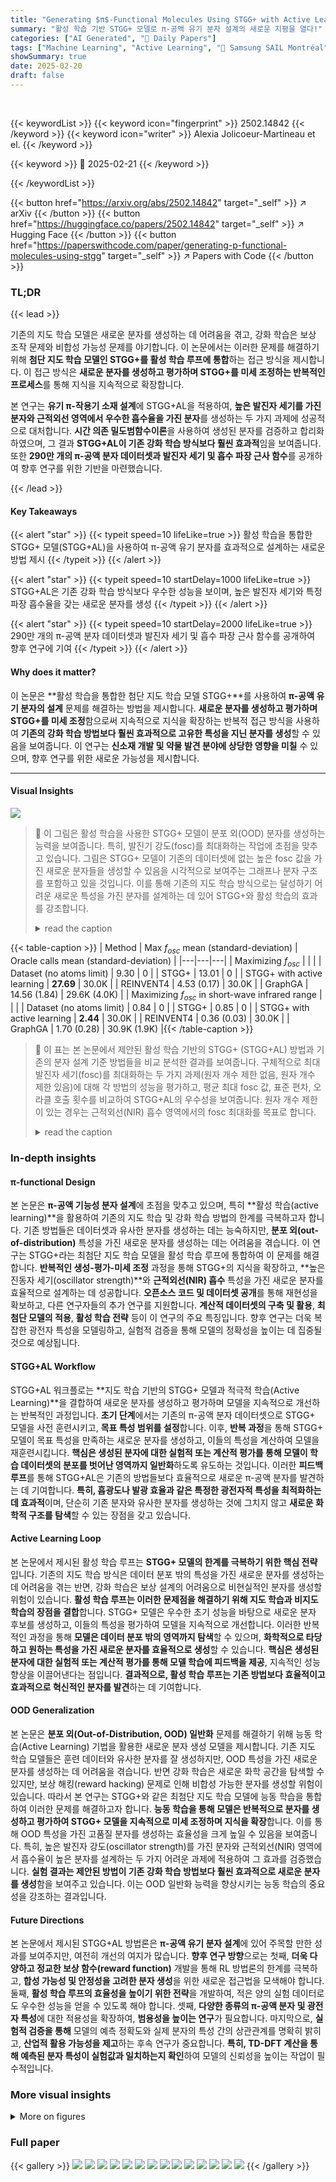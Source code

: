 ```yaml
---
title: "Generating $π$-Functional Molecules Using STGG+ with Active Learning"
summary: "활성 학습 기반 STGG+ 모델로 π-공액 유기 분자 설계의 새로운 지평을 열다!"
categories: ["AI Generated", "🤗 Daily Papers"]
tags: ["Machine Learning", "Active Learning", "🏢 Samsung SAIL Montréal",]
showSummary: true
date: 2025-02-20
draft: false
---
```


<br>

{{< keywordList >}}
{{< keyword icon="fingerprint" >}} 2502.14842 {{< /keyword >}}
{{< keyword icon="writer" >}} Alexia Jolicoeur-Martineau et el. {{< /keyword >}}
 
{{< keyword >}} 🤗 2025-02-21 {{< /keyword >}}
 
{{< /keywordList >}}

{{< button href="https://arxiv.org/abs/2502.14842" target="_self" >}}
↗ arXiv
{{< /button >}}
{{< button href="https://huggingface.co/papers/2502.14842" target="_self" >}}
↗ Hugging Face
{{< /button >}}
{{< button href="https://paperswithcode.com/paper/generating-p-functional-molecules-using-stgg" target="_self" >}}
↗ Papers with Code
{{< /button >}}




### TL;DR


{{< lead >}}

기존의 지도 학습 모델은 새로운 분자를 생성하는 데 어려움을 겪고, 강화 학습은 보상 조작 문제와 비합성 가능성 문제를 야기합니다. 이 논문에서는 이러한 문제를 해결하기 위해 **첨단 지도 학습 모델인 STGG+를 활성 학습 루프에 통합**하는 접근 방식을 제시합니다. 이 접근 방식은 **새로운 분자를 생성하고 평가하며 STGG+를 미세 조정하는 반복적인 프로세스**를 통해 지식을 지속적으로 확장합니다.



본 연구는 **유기 π-작용기 소재 설계**에 STGG+AL을 적용하여, **높은 발진자 세기를 가진 분자와 근적외선 영역에서 우수한 흡수율을 가진 분자**를 생성하는 두 가지 과제에 성공적으로 대처합니다.  **시간 의존 밀도범함수이론**을 사용하여 생성된 분자를 검증하고 합리화하였으며, 그 결과 **STGG+AL이 기존 강화 학습 방식보다 훨씬 효과적**임을 보여줍니다. 또한 **290만 개의 π-공액 분자 데이터셋과 발진자 세기 및 흡수 파장 근사 함수**를 공개하여 향후 연구를 위한 기반을 마련했습니다.

{{< /lead >}}


#### Key Takeaways

{{< alert "star" >}}
{{< typeit speed=10 lifeLike=true >}} 활성 학습을 통합한 STGG+ 모델(STGG+AL)을 사용하여 π-공액 유기 분자를 효과적으로 설계하는 새로운 방법 제시 {{< /typeit >}}
{{< /alert >}}

{{< alert "star" >}}
{{< typeit speed=10 startDelay=1000 lifeLike=true >}} STGG+AL은 기존 강화 학습 방식보다 우수한 성능을 보이며, 높은 발진자 세기와 특정 파장 흡수율을 갖는 새로운 분자를 생성 {{< /typeit >}}
{{< /alert >}}

{{< alert "star" >}}
{{< typeit speed=10 startDelay=2000 lifeLike=true >}} 290만 개의 π-공액 분자 데이터셋과 발진자 세기 및 흡수 파장 근사 함수를 공개하여 향후 연구에 기여 {{< /typeit >}}
{{< /alert >}}

#### Why does it matter?
이 논문은 **활성 학습을 통합한 첨단 지도 학습 모델 STGG+**를 사용하여 **π-공액 유기 분자의 설계** 문제를 해결하는 방법을 제시합니다.  **새로운 분자를 생성하고 평가하며 STGG+를 미세 조정**함으로써 지속적으로 지식을 확장하는 반복적 접근 방식을 사용하여 **기존의 강화 학습 방법보다 훨씬 효과적으로 고유한 특성을 지닌 분자를 생성**할 수 있음을 보여줍니다. 이 연구는 **신소재 개발 및 약물 발견 분야에 상당한 영향을 미칠** 수 있으며, 향후 연구를 위한 새로운 가능성을 제시합니다.

------
#### Visual Insights



![](https://arxiv.org/html/2502.14842/x1.png)

> 🔼 이 그림은 활성 학습을 사용한 STGG+ 모델이 분포 외(OOD) 분자를 생성하는 능력을 보여줍니다.  특히, 발진기 강도(fosc)를 최대화하는 작업에 초점을 맞추고 있습니다. 그림은 STGG+ 모델이 기존의 데이터셋에 없는 높은 fosc 값을 가진 새로운 분자들을 생성할 수 있음을 시각적으로 보여주는 그래프나 분자 구조를 포함하고 있을 것입니다.  이를 통해 기존의 지도 학습 방식으로는 달성하기 어려운 새로운 특성을 가진 분자를 설계하는 데 있어 STGG+와 활성 학습의 효과를 강조합니다.
> <details>
> <summary>read the caption</summary>
> Task 1: Maximizing foscsubscript𝑓oscf_{\text{osc}}italic_f start_POSTSUBSCRIPT osc end_POSTSUBSCRIPT. STGG+ with active learning generates strong out-of-distribution (OOD) molecules.
> </details>





{{< table-caption >}}
| Method | Max $f_{osc}$ mean (standard-deviation) | Oracle calls mean (standard-deviation) |
|---|---|---|
| Maximizing $f_{osc}$ |  |  |
| Dataset (no atoms limit) | 9.30 | 0 |
| STGG+ | 13.01 | 0 |
| STGG+ with active learning | **27.69** | 30.0K |
| REINVENT4 | 4.53 (0.17) | 30.0K |
| GraphGA | 14.56 (1.84) | 29.6K (4.0K) |
| Maximizing $f_{osc}$ in short-wave infrared range |  |  |
| Dataset (no atoms limit) | 0.84 | 0 |
| STGG+ | 0.85 | 0 |
| STGG+ with active learning | **2.44** | 30.0K |
| REINVENT4 | 0.36 (0.03) | 30.0K |
| GraphGA | 1.70 (0.28) | 30.9K (1.9K) |{{< /table-caption >}}

> 🔼 이 표는 본 논문에서 제안된 활성 학습 기반의 STGG+ (STGG+AL) 방법과 기존의 분자 설계 기준 방법들을 비교 분석한 결과를 보여줍니다.  구체적으로 최대 발진자 세기(fosc)를 최대화하는 두 가지 과제(원자 개수 제한 없음, 원자 개수 제한 있음)에 대해 각 방법의 성능을 평가하고, 평균 최대 fosc 값, 표준 편차, 오라클 호출 횟수를 비교하여 STGG+AL의 우수성을 보여줍니다.  원자 개수 제한이 있는 경우는 근적외선(NIR) 흡수 영역에서의 fosc 최대화를 목표로 합니다.
> <details>
> <summary>read the caption</summary>
> Table 1: Comparing STGG+AL to current molecular design baselines
> </details>





### In-depth insights


#### π-functional Design
본 논문은 **π-공액 기능성 분자 설계**에 초점을 맞추고 있으며, 특히 **활성 학습(active learning)**을 활용하여 기존의 지도 학습 및 강화 학습 방법의 한계를 극복하고자 합니다.  기존 방법들은 데이터셋과 유사한 분자를 생성하는 데는 능숙하지만, **분포 외(out-of-distribution)** 특성을 가진 새로운 분자를 생성하는 데는 어려움을 겪습니다.  이 연구는 STGG+라는 최첨단 지도 학습 모델을 활성 학습 루프에 통합하여 이 문제를 해결합니다.  **반복적인 생성-평가-미세 조정** 과정을 통해 STGG+의 지식을 확장하고, **높은 진동자 세기(oscillator strength)**와 **근적외선(NIR) 흡수** 특성을 가진 새로운 분자를 효율적으로 설계하는 데 성공합니다.  **오픈소스 코드 및 데이터셋 공개**를 통해 재현성을 확보하고, 다른 연구자들의 추가 연구를 지원합니다.  **계산적 데이터셋의 구축 및 활용**, **최첨단 모델의 적용**, **활성 학습 전략** 등이 이 연구의 주요 특징입니다.  향후 연구는 더욱 복잡한 광전자 특성을 모델링하고, 실험적 검증을 통해 모델의 정확성을 높이는 데 집중될 것으로 예상됩니다.

#### STGG+AL Workflow
STGG+AL 워크플로는 **지도 학습 기반의 STGG+ 모델과 적극적 학습(Active Learning)**을 결합하여 새로운 분자를 생성하고 평가하며 모델을 지속적으로 개선하는 반복적인 과정입니다.  **초기 단계**에서는 기존의 π-공액 분자 데이터셋으로 STGG+ 모델을 사전 훈련시키고, **목표 특성 범위를 설정**합니다. 이후, **반복 과정**을 통해 STGG+ 모델이 목표 특성을 만족하는 새로운 분자를 생성하고, 이들의 특성을 계산하여 모델을 재훈련시킵니다.  **핵심은 생성된 분자에 대한 실험적 또는 계산적 평가를 통해 모델이 학습 데이터셋의 분포를 벗어난 영역까지 일반화**하도록 유도하는 것입니다. 이러한 **피드백 루프**를 통해 STGG+AL은 기존의 방법들보다 효율적으로 새로운 π-공액 분자를 발견하는 데 기여합니다.  **특히, 흡광도나 발광 효율과 같은 특정한 광전자적 특성을 최적화하는 데 효과적**이며, 단순히 기존 분자와 유사한 분자를 생성하는 것에 그치지 않고 **새로운 화학적 구조를 탐색**할 수 있는 장점을 갖고 있습니다.

#### Active Learning Loop
본 논문에서 제시된 활성 학습 루프는 **STGG+ 모델의 한계를 극복하기 위한 핵심 전략**입니다.  기존의 지도 학습 방식은 데이터 분포 밖의 특성을 가진 새로운 분자를 생성하는 데 어려움을 겪는 반면, 강화 학습은 보상 설계의 어려움으로 비현실적인 분자를 생성할 위험이 있습니다.  **활성 학습 루프는 이러한 문제점을 해결하기 위해 지도 학습과 비지도 학습의 장점을 결합**합니다.  STGG+ 모델은 우수한 초기 성능을 바탕으로 새로운 분자 후보를 생성하고, 이들의 특성을 평가하여 모델을 지속적으로 개선합니다.  이러한 반복적인 과정을 통해 **모델은 데이터 분포 밖의 영역까지 탐색**할 수 있으며, **화학적으로 타당하고 원하는 특성을 가진 새로운 분자를 효율적으로 생성**할 수 있습니다.  **핵심은 생성된 분자에 대한 실험적 또는 계산적 평가를 통해 모델 학습에 피드백을 제공**,  지속적인 성능 향상을 이끌어낸다는 점입니다.  **결과적으로, 활성 학습 루프는 기존 방법보다 효율적이고 효과적으로 혁신적인 분자를 발견**하는 데 기여합니다.

#### OOD Generalization
본 논문은 **분포 외(Out-of-Distribution, OOD) 일반화** 문제를 해결하기 위해 능동 학습(Active Learning) 기법을 활용한 새로운 분자 생성 모델을 제시합니다. 기존 지도 학습 모델들은 훈련 데이터와 유사한 분자를 잘 생성하지만, OOD 특성을 가진 새로운 분자를 생성하는 데 어려움을 겪습니다. 반면 강화 학습은 새로운 화학 공간을 탐색할 수 있지만, 보상 해킹(reward hacking) 문제로 인해 비합성 가능한 분자를 생성할 위험이 있습니다. 따라서 본 연구는 STGG+와 같은 최첨단 지도 학습 모델에 능동 학습을 통합하여 이러한 문제를 해결하고자 합니다.  **능동 학습을 통해 모델은 반복적으로 분자를 생성하고 평가하여 STGG+ 모델을 지속적으로 미세 조정하며 지식을 확장**합니다. 이를 통해 OOD 특성을 가진 고품질 분자를 생성하는 효율성을 크게 높일 수 있음을 보여줍니다. 특히, 높은 발진자 강도(oscillator strength)를 가진 분자와 근적외선(NIR) 영역에서 흡수율이 높은 분자를 설계하는 두 가지 어려운 과제에 적용하여 그 효과를 검증했습니다. **실험 결과는 제안된 방법이 기존 강화 학습 방법보다 훨씬 효과적으로 새로운 분자를 생성**함을 보여주고 있습니다.  이는 OOD 일반화 능력을 향상시키는 능동 학습의 중요성을 강조하는 결과입니다.

#### Future Directions
본 논문에서 제시된 STGG+AL 방법론은 **π-공액 유기 분자 설계**에 있어 주목할 만한 성과를 보여주지만, 여전히 개선의 여지가 많습니다. **향후 연구 방향**으로는 첫째, **더욱 다양하고 정교한 보상 함수(reward function)** 개발을 통해 RL 방법론의 한계를 극복하고, **합성 가능성 및 안정성을 고려한 분자 생성**을 위한 새로운 접근법을 모색해야 합니다.  둘째, **활성 학습 루프의 효율성을 높이기 위한 전략**을 개발하여, 적은 양의 실험 데이터로도 우수한 성능을 얻을 수 있도록 해야 합니다.  셋째, **다양한 종류의 π-공액 분자 및 광전자 특성**에 대한 적용성을 확장하여, **범용성을 높이는 연구**가 필요합니다.  마지막으로, **실험적 검증을 통해** 모델의 예측 정확도와 실제 분자의 특성 간의 상관관계를 명확히 밝히고, **산업적 활용 가능성을 제고**하는 후속 연구가 중요합니다.  **특히, TD-DFT 계산을 통해 예측된 분자 특성이 실험값과 일치하는지 확인**하여 모델의 신뢰성을 높이는 작업이 필수적입니다.


### More visual insights

<details>
<summary>More on figures
</summary>


![](https://arxiv.org/html/2502.14842/x2.png)

> 🔼 이 그림은 단파 적외선 영역에서 fosc(oscillator strength)를 극대화하는 작업을 보여줍니다. 활성 학습을 통한 STGG+ 모델은 기존의 방법으로는 생성하기 어려운, 분포 외(OOD, out-of-distribution) 특성을 가진 강력한 분자들을 생성해냅니다. 그림은 생성된 분자들의 fosc와 파장 분포를 보여주는 그래프와, 데이터셋 내 최고의 분자와 생성된 최고의 분자 구조를 비교하여 보여줍니다.  이를 통해 STGG+ 활성 학습 방법의 효과를 시각적으로 보여줍니다.
> <details>
> <summary>read the caption</summary>
> Task 2: Maximizing foscsubscript𝑓oscf_{\text{osc}}italic_f start_POSTSUBSCRIPT osc end_POSTSUBSCRIPT in the short-wave infrared range. STGG+ with active learning generates strong OOD molecules.
> </details>



![](https://arxiv.org/html/2502.14842/x3.png)

> 🔼 그림 3은 가장 높은 발진자 세기(f<sub>osc</sub>)를 가진 분자에 대한 사례 연구를 보여줍니다. 이 그림은 STGG+ 활성 학습을 사용하여 생성된 분자와 기존 데이터셋에 있는 분자를 비교하여, STGG+ 활성 학습 방법이 높은 f<sub>osc</sub>를 가진 새로운 분자를 생성하는 데 매우 효과적임을 보여줍니다. 특히, 생성된 분자의 크기(70개 원자)는 기존 데이터셋에 있는 분자(89개 원자)보다 작지만, f<sub>osc</sub> 값은 훨씬 높습니다(27.70 대 9.30). 이는 STGG+ 활성 학습 방법이 분자의 크기를 줄이면서도 성능을 향상시킬 수 있음을 시사합니다.
> <details>
> <summary>read the caption</summary>
> Figure 3: Case study of the top-1 molecule with the highest foscsubscript𝑓oscf_{\text{osc}}italic_f start_POSTSUBSCRIPT osc end_POSTSUBSCRIPT.
> </details>



![](https://arxiv.org/html/2502.14842/x6.png)

> 🔼 그림 4는 최대 70개의 무거운 원자와 최대 6개의 고리 크기를 갖는 제약 조건 하에서 활성 학습을 사용하여 최대 발진기 강도(fosc)를 구현하는 과정을 보여줍니다. 단일 실행에서 STGG+(상위 1개, 상위 10개, 상위 100개 분자)와 3회 실행에 대한 평균 및 95% 신뢰 구간을 포함한 GraphGA(상위 1개 분자)의 결과를 비교하여 보여줍니다. 이 그림은 시간이 지남에 따라 STGG+가 강성 및 평면 분자를 샘플링하여 높은 궤도 중첩 및 높은 fosc를 달성하는 방법을 보여줍니다.
> <details>
> <summary>read the caption</summary>
> Figure 4: Maximizing foscsubscript𝑓oscf_{\text{osc}}italic_f start_POSTSUBSCRIPT osc end_POSTSUBSCRIPT using active learning with constraints: max 70 heavy atoms, max ring-size of 6. STGG+ (top-1, top-10, top-100; from a single run) vs GraphGA (top-1; average and 95% confidence interval over 3 runs).
> </details>



![](https://arxiv.org/html/2502.14842/extracted/6220816/comparing.drawio_new_right.png)

> 🔼 그림 5는 근적외선 흡수 영역에서 가장 높은 f<sub>osc</sub> 값을 가지는 최고의 분자에 대한 연구 사례를 보여줍니다. 이 그림은 STGG+ 활성 학습을 통해 생성된 분자의 구조, 흡수 파장, 그리고 f<sub>osc</sub> 값을 보여주는 시각 자료입니다.  특히, 이 분자는  70개 이하의 무거운 원자와 최대 6개의 고리 크기를 갖는 제약 조건 하에서 생성되었으며,  근적외선 영역에서 높은 f<sub>osc</sub> 값을 달성한 것을 강조합니다.  이를 통해 STGG+ 활성 학습 방법이 근적외선 흡수 특성을 갖는 새로운 분자를 효과적으로 생성할 수 있음을 시사합니다.
> <details>
> <summary>read the caption</summary>
> Figure 5: Case study of the top-1 molecule with NIR absorption but the highest foscsubscript𝑓oscf_{\text{osc}}italic_f start_POSTSUBSCRIPT osc end_POSTSUBSCRIPT.
> </details>



![](https://arxiv.org/html/2502.14842/extracted/6220816/best_gen_fosc.png)

> 🔼 그림 6은 활성 학습을 사용하여 근적외선 흡수(λabs≥1000nm), 최대 70개의 무거운 원자, 최대 6개의 고리 크기 제약 조건 하에서 f_osc를 최대화하는 과정을 보여줍니다. STGG+ (단일 실행의 상위 1개, 상위 10개, 상위 100개 분자)와 GraphGA (상위 1개 분자; 3회 실행에 대한 평균 및 95% 신뢰 구간)의 결과를 비교하여 STGG+가 시간이 지남에 따라 f_osc를 지속적으로 향상시키는 반면 GraphGA는 지역적 최적점에 도달한 후 더 이상 개선되지 않는 것을 보여줍니다. 이 그림은 활성 학습을 통해 분자의 다양성을 유지하면서 f_osc를 최대화하는 STGG+의 효율성을 강조합니다.
> <details>
> <summary>read the caption</summary>
> Figure 6: Maximizing foscsubscript𝑓oscf_{\text{osc}}italic_f start_POSTSUBSCRIPT osc end_POSTSUBSCRIPT using active learning with constraints: near-IR absorption (λa⁢b⁢s≥1000subscript𝜆𝑎𝑏𝑠1000\lambda_{abs}\geq 1000italic_λ start_POSTSUBSCRIPT italic_a italic_b italic_s end_POSTSUBSCRIPT ≥ 1000 nm), max 70 heavy atoms, max ring-size of 6. STGG+ (top-1, top-10, top-100; from a single run) vs GraphGA (top-1; average and 95% confidence interval over 3 runs).
> </details>



![](https://arxiv.org/html/2502.14842/extracted/6220816/best_gen_ir.png)

> 🔼 그림 7은 논문에서 제시된 STGG+ 모델의 아키텍처를 보여줍니다. 분자는 토큰화되고 임베딩되며, 시작 고리의 수와 연속 및 범주형 속성의 임베딩이 추가됩니다. 그런 다음 출력은 트랜스포머에 전달됩니다. 트랜스포머의 출력은 1) 예측된 속성과 2) 토큰 예측(잘못된 토큰을 방지하기 위해 마스킹됨)으로 분할됩니다. STGG [Ahn et al., 2021a]와 비교하여 새로운 구성 요소는 굵게 표시되어 있습니다. 이 그림은 Jolicoeur-Martineau et al. [2024]에서 가져온 것입니다.  쉽게 말해, 이 그림은 분자 구조를 생성하는 STGG+ 모델의 내부 동작 방식을 자세하게 보여주는 도식입니다.  토큰화, 임베딩, 트랜스포머 사용 등의 과정을 거쳐 최종적으로 분자 구조를 예측합니다.
> <details>
> <summary>read the caption</summary>
> Figure 7: STGG+ architecture. The molecule is tokenized and embedded. The number of started rings and embeddings of continuous and categorical properties are added, and the output is passed to the Transformer. The Transformer output is then split to produce 1) the predicted property and 2) the token predictions (masked to prevent invalid tokens). Novel components compared to STGG [Ahn et al., 2021a] are in bold. The figure was taken from Jolicoeur-Martineau et al. [2024].
> </details>



![](https://arxiv.org/html/2502.14842/extracted/6220816/best_reinvent_fosc.png)

> 🔼 그림 8은 STGG+ 알고리즘을 단일 실행하여 생성된 분자 중 가장 높은 진동자 강도(oscillator strength, *f*<sub>osc</sub>)를 가진 최고 분자(Top-1 molecule)를 보여줍니다. 이 분자의 진동자 강도는 27.69로 계산되었습니다. 이 그림은 활성 학습(active learning) 기법을 사용하여 분자를 생성하는 과정에서 얻어진 결과를 시각적으로 보여주는 예시이며,  STGG+ 알고리즘이 높은 진동자 강도를 갖는 새로운 분자를 생성하는 데 효과적임을 보여주는 증거입니다.
> <details>
> <summary>read the caption</summary>
> Figure 8: STGG+ Top-1 molecule with the highest foscsubscript𝑓oscf_{\text{osc}}italic_f start_POSTSUBSCRIPT osc end_POSTSUBSCRIPT out of a single run (fosc=27.69subscript𝑓osc27.69f_{\text{osc}}=27.69italic_f start_POSTSUBSCRIPT osc end_POSTSUBSCRIPT = 27.69).
> </details>



![](https://arxiv.org/html/2502.14842/extracted/6220816/best_reinvent_fosc_ir.png)

> 🔼 그림 9는 STGG+ 알고리즘을 단일 실행하여 얻은 분자 중 가장 높은 진동자 강도(fosc)와 근적외선 흡수를 가진 최고의 분자를 보여줍니다.  이 분자는 2.44의 진동자 강도(fosc) 값을 가지며, 근적외선 영역에서 효과적인 흡수 특성을 나타냅니다.  이 그림은 STGG+ 알고리즘이 원하는 광학적 특성을 가진 새로운 분자를 생성하는 데 효과적임을 시사합니다.
> <details>
> <summary>read the caption</summary>
> Figure 9: STGG+ Top-1 molecule with the highest foscsubscript𝑓oscf_{\text{osc}}italic_f start_POSTSUBSCRIPT osc end_POSTSUBSCRIPT and near-IR absorption out of a single run (fosc=2.44subscript𝑓osc2.44f_{\text{osc}}=2.44italic_f start_POSTSUBSCRIPT osc end_POSTSUBSCRIPT = 2.44).
> </details>



![](https://arxiv.org/html/2502.14842/extracted/6220816/best_graphga_fosc.png)

> 🔼 그림 10은 REINVENT4 알고리즘을 3번 실행하여 얻은 결과 중 가장 높은 발진자 강도(fosc)를 가진 분자(fosc = 4.65)를 보여줍니다. 이 분자는 폴리티오펜 유도체이며, fosc에 기여하지 않는 긴 비공액 그룹을 가지고 있습니다.  즉, 분자의 일부 구조는 전자의 비편재화에 참여하지 않아 발진자 강도에 영향을 미치지 않는다는 것을 의미합니다. 이 그림은 REINVENT4 알고리즘이 생성한 분자의 구조적 특징과 발진자 강도와의 관계를 이해하는 데 도움을 줍니다.
> <details>
> <summary>read the caption</summary>
> Figure 10: REINVENT4 Top-1 molecule with the highest foscsubscript𝑓oscf_{\text{osc}}italic_f start_POSTSUBSCRIPT osc end_POSTSUBSCRIPT out of 3 runs (fosc=4.65subscript𝑓osc4.65f_{\text{osc}}=4.65italic_f start_POSTSUBSCRIPT osc end_POSTSUBSCRIPT = 4.65). This polythiophene derivative has a long non-conjugated group that does not contribute to foscsubscript𝑓oscf_{\text{osc}}italic_f start_POSTSUBSCRIPT osc end_POSTSUBSCRIPT.
> </details>



![](https://arxiv.org/html/2502.14842/extracted/6220816/best_graphga_fosc_ir.png)

> 🔼 그림 11은 REINVENT4 알고리즘을 사용하여 3번의 실행 중 가장 높은 fosc(0.40)와 근적외선 흡수율을 가진 최고의 분자를 보여줍니다. 이 페노티아진 디옥사이드 분자는 공액 구조가 부족하고, 근적외선 영역에서 흡수가 예상되며, 비공액 테트라알킬암모늄 염 펜던트기를 가지고 있습니다. 즉, 이 분자는 효과적인 광 흡수체가 되기에는 구조적 제약이 있습니다.
> <details>
> <summary>read the caption</summary>
> Figure 11: REINVENT4 Top-1 molecule with the highest foscsubscript𝑓oscf_{\text{osc}}italic_f start_POSTSUBSCRIPT osc end_POSTSUBSCRIPT and near-IR absorption out of 3 runs (fosc=0.40subscript𝑓osc0.40f_{\text{osc}}=0.40italic_f start_POSTSUBSCRIPT osc end_POSTSUBSCRIPT = 0.40). This phenothiazine dioxide lacks conjugation, is not unexpected to be absorptive in NIR, and has an non-conjugated tetralkylammonium salt pendant group.
> </details>



</details>






### Full paper

{{< gallery >}}
<img src="paper_images/1.png" class="grid-w50 md:grid-w33 xl:grid-w25" />
<img src="paper_images/2.png" class="grid-w50 md:grid-w33 xl:grid-w25" />
<img src="paper_images/3.png" class="grid-w50 md:grid-w33 xl:grid-w25" />
<img src="paper_images/4.png" class="grid-w50 md:grid-w33 xl:grid-w25" />
<img src="paper_images/5.png" class="grid-w50 md:grid-w33 xl:grid-w25" />
<img src="paper_images/6.png" class="grid-w50 md:grid-w33 xl:grid-w25" />
<img src="paper_images/7.png" class="grid-w50 md:grid-w33 xl:grid-w25" />
<img src="paper_images/8.png" class="grid-w50 md:grid-w33 xl:grid-w25" />
<img src="paper_images/9.png" class="grid-w50 md:grid-w33 xl:grid-w25" />
<img src="paper_images/10.png" class="grid-w50 md:grid-w33 xl:grid-w25" />
<img src="paper_images/11.png" class="grid-w50 md:grid-w33 xl:grid-w25" />
<img src="paper_images/12.png" class="grid-w50 md:grid-w33 xl:grid-w25" />
<img src="paper_images/13.png" class="grid-w50 md:grid-w33 xl:grid-w25" />
<img src="paper_images/14.png" class="grid-w50 md:grid-w33 xl:grid-w25" />
{{< /gallery >}}